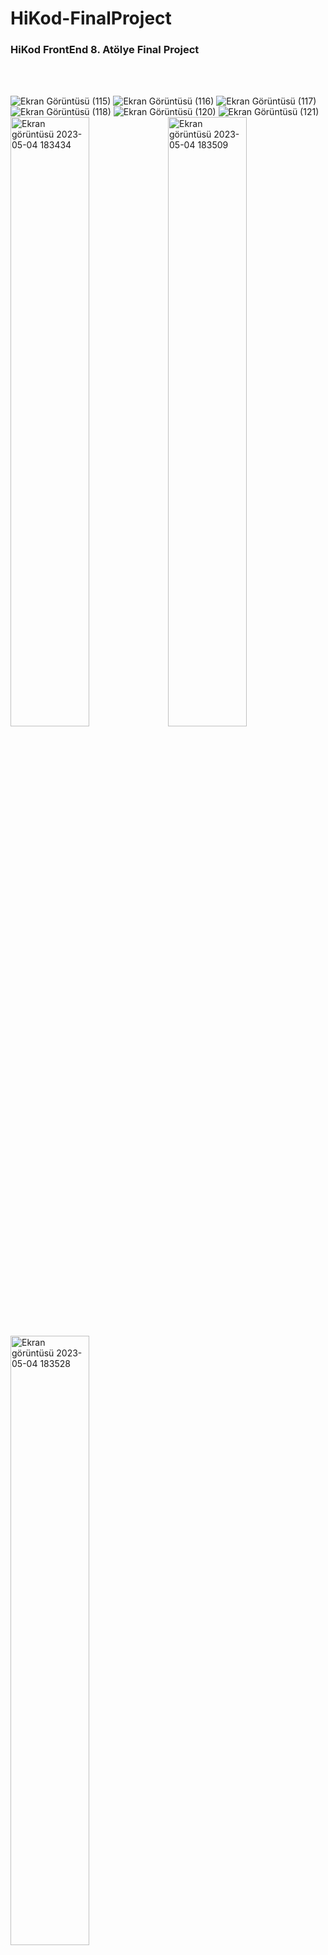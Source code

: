 <h1>HiKod-FinalProject</h1>
<h3>HiKod FrontEnd 8. Atölye Final Project</h3>



<br><br>

![Ekran Görüntüsü (115)](https://user-images.githubusercontent.com/128740214/236259629-c8b0e803-b102-4366-a8a7-691595fefbc6.png)
![Ekran Görüntüsü (116)](https://user-images.githubusercontent.com/128740214/236259687-5d3db854-e2b7-4295-abc9-db6ea8db0be9.png)
![Ekran Görüntüsü (117)](https://user-images.githubusercontent.com/128740214/236259695-a218fe53-39eb-4347-a309-52feec01148d.png)
![Ekran Görüntüsü (118)](https://user-images.githubusercontent.com/128740214/236259712-c440baab-7e93-4ac4-95c6-f1b8bcc6bd4d.png)
![Ekran Görüntüsü (120)](https://user-images.githubusercontent.com/128740214/236259722-c6e3bfb6-55ed-4a32-9df1-7a03eee946c5.png)
![Ekran Görüntüsü (121)](https://user-images.githubusercontent.com/128740214/236259734-bfbff1a5-8497-4812-857c-ff9e9f579752.png)
<img width="50%" alt="Ekran görüntüsü 2023-05-04 183434" src="https://user-images.githubusercontent.com/128740214/236259744-316ef42e-b4be-463f-8dc2-361afeac2d67.png"><img width="50%" alt="Ekran görüntüsü 2023-05-04 183509" src="https://user-images.githubusercontent.com/128740214/236259754-bc549977-4a78-4fce-b111-a105692b2ef2.png">
<img width="50%" alt="Ekran görüntüsü 2023-05-04 183528" src="https://user-images.githubusercontent.com/128740214/236260038-63150df6-192d-438f-a165-ebc2a18bf4eb.png">
